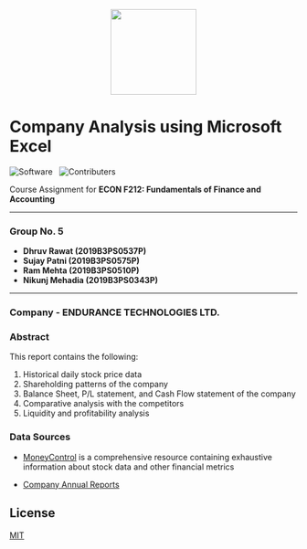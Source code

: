 <p align="center"> <img src="https://upload.wikimedia.org/wikipedia/en/thumb/d/d3/BITS_Pilani-Logo.svg/1200px-BITS_Pilani-Logo.svg.png" height=150></p>

# Company Analysis using Microsoft Excel

![Software](https://img.shields.io/static/v1?label=Language&message=MS+Excel&color=brightgreen&style=for-the-badge)
&nbsp;
![Contributers](https://img.shields.io/static/v1?label=Contributers&message=4&color=important&style=for-the-badge)

Course Assignment for <b>ECON F212: Fundamentals of Finance and Accounting</b>

<hr>

### Group No. 5
- <b>Dhruv Rawat (2019B3PS0537P)
- Sujay Patni (2019B3PS0575P)
- Ram Mehta (2019B3PS0510P)
- Nikunj Mehadia (2019B3PS0343P)</b>

<hr>

### Company - ENDURANCE TECHNOLOGIES LTD.

### Abstract
This report contains the following:

1. Historical daily stock price data
2. Shareholding patterns of the company
3. Balance Sheet, P/L statement, and Cash Flow statement of the company
4. Comparative analysis with the competitors
6. Liquidity and profitability analysis


### Data Sources
- [MoneyControl](https://www.moneycontrol.com/) is a comprehensive resource containing exhaustive information about stock data and other financial metrics

- [Company Annual Reports](https://endurancegroup.com/investor-relations)

## License
[MIT](https://choosealicense.com/licenses/mit/)